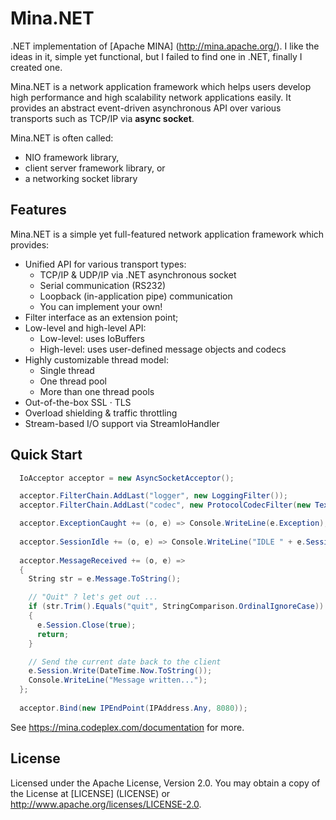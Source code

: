 Mina.NET
========

.NET implementation of [Apache MINA] (http://mina.apache.org/). I like the ideas in it, simple yet functional, but I failed to find one in .NET, finally I created one.

Mina.NET is a network application framework which helps users develop high performance and high scalability network applications easily. It provides an abstract event-driven asynchronous API over various transports such as TCP/IP via **async socket**.

Mina.NET is often called:

* NIO framework library,
* client server framework library, or
* a networking socket library

Features
-----------

Mina.NET is a simple yet full-featured network application framework which provides:

* Unified API for various transport types:
  - TCP/IP & UDP/IP via .NET asynchronous socket
  - Serial communication (RS232)
  - Loopback (in-application pipe) communication
  - You can implement your own!
* Filter interface as an extension point;
* Low-level and high-level API:
  - Low-level: uses IoBuffers
  - High-level: uses user-defined message objects and codecs
* Highly customizable thread model:
  - Single thread
  - One thread pool
  - More than one thread pools
* Out-of-the-box SSL · TLS
* Overload shielding & traffic throttling
* Stream-based I/O support via StreamIoHandler

Quick Start
-----------

```csharp
  IoAcceptor acceptor = new AsyncSocketAcceptor();

  acceptor.FilterChain.AddLast("logger", new LoggingFilter());
  acceptor.FilterChain.AddLast("codec", new ProtocolCodecFilter(new TextLineCodecFactory(Encoding.UTF8)));

  acceptor.ExceptionCaught += (o, e) => Console.WriteLine(e.Exception);
  
  acceptor.SessionIdle += (o, e) => Console.WriteLine("IDLE " + e.Session.GetIdleCount(e.IdleStatus));
  
  acceptor.MessageReceived += (o, e) =>
  {
    String str = e.Message.ToString();

    // "Quit" ? let's get out ...
    if (str.Trim().Equals("quit", StringComparison.OrdinalIgnoreCase))
    {
      e.Session.Close(true);
      return;
    }

    // Send the current date back to the client
    e.Session.Write(DateTime.Now.ToString());
    Console.WriteLine("Message written...");
  };
  
  acceptor.Bind(new IPEndPoint(IPAddress.Any, 8080));
```

See https://mina.codeplex.com/documentation for more.

License
-------

Licensed under the Apache License, Version 2.0. You may obtain a copy of the License at [LICENSE] (LICENSE) or http://www.apache.org/licenses/LICENSE-2.0.
